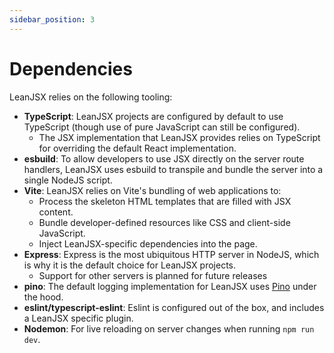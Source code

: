 ```yaml
---
sidebar_position: 3
---
```


# Dependencies

LeanJSX relies on the following tooling:

- **TypeScript**: LeanJSX projects are configured by default to use TypeScript (though use of pure JavaScript can still be configured).
  - The JSX implementation that LeanJSX provides relies on TypeScript for overriding the default React implementation.
- **esbuild**: To allow developers to use JSX directly on the server route handlers, LeanJSX uses esbuild to transpile and bundle the server into a single NodeJS script.
- **Vite**: LeanJSX relies on Vite's bundling of web applications to:
  - Process the skeleton HTML templates that are filled with JSX content. 
  - Bundle developer-defined resources like CSS and client-side JavaScript.
  - Inject LeanJSX-specific dependencies into the page.
- **Express**: Express is the most ubiquitous HTTP server in NodeJS, which is why it is the default choice for LeanJSX projects.
  - Support for other servers is planned for future releases
- **pino**: The default logging implementation for LeanJSX uses [Pino](https://github.com/pinojs/pino) under the hood.
- **eslint/typescript-eslint**: Eslint is configured out of the box, and includes a LeanJSX specific plugin.
- **Nodemon**: For live reloading on server changes when running `npm run dev`.

